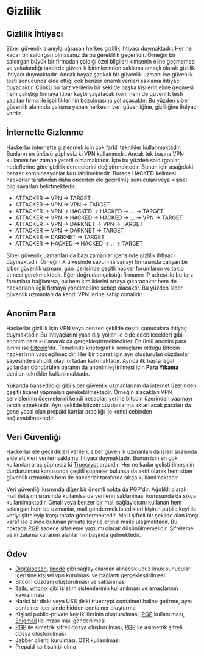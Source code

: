 # Gizlilik

## Gizlilik İhtiyacı

Siber güvenlik alanıyla uğraşan herkes gizlilik ihtiyacı duymaktadır. Her ne kadar bir saldırgan olmasanız da bu gereklilik geçerlidir. Örneğin bir saldırgan büyük bir firmadan çaldığı özel bilgileri kimsenin eline geçmemesi ve yakalandığı takdirde güvenlik birimlerinden saklama amaçlı olarak gizlilik ihtiyacı duymaktadır. Ancak beyaz şapkalı bir güvenlik uzmanı ise güvenlik testi sonucunda elde ettiği çok benzer önemli verileri saklama ihtiyacı duyacaktır. Çünkü bu tarz verilerin bir şekilde başka kişilerin eline geçmesi hem çalıştığı firmaya itibar kaybı yaşatacak iken, hem de güvenlik testi yapılan firma ile işbirliklerinin bozulmasına yol açacaktır. Bu yüzden siber güvenlik alanında çalışma yapan herkesin veri güvenliğine, gizliliğine ihtiyacı vardır.

## İnternette Gizlenme

Hackerlar internette gizlenmek için çok farklı teknikler kullanmaktadır. Bunların en ünlüsü şüphesiz ki VPN kullanımıdır. Ancak tek başına VPN kullanımı her zaman yeterli olmamaktadır. İşte bu yüzden saldırganlar, hedeflerine göre gizlilik derecelerini değiştirmektedir. Bunun için aşağıdaki benzer kombinasyonlar kurulabilmektedir. Burada HACKED kelimesi hackerlar tarafından daha önceden ele geçirilmiş sunucuları veya kişisel bilgisayarları belirtmektedir.

- ATTACKER -> VPN -> TARGET
- ATTACKER -> VPN -> VPN -> TARGET
- ATTACKER -> VPN -> HACKED -> HACKED -> ... -> TARGET
- ATTACKER -> VPN -> HACKED -> HACKED -> ... -> VPN -> TARGET
- ATTACKER -> VPN -> DARKNET -> VPN -> TARGET
- ATTACKER -> VPN -> DARKNET -> TARGET
- ATTACKER -> DARKNET -> TARGET
- ATTACKER -> HACKED -> HACKED -> .. -> TARGET

Siber güvenlik uzmanları da bazı zamanlar içerisinde gizlilik ihtiyacı duymaktadır. Örneğin X ülkesinde savunma sanayi firmasında çalışan bir siber güvenlik uzmanı, gün içerisinde çeşitli hacker forumlarını vs takip etmesi gerekmektedir. Eğer doğrudan çalıştığı firmanın IP adresi ile bu tarz forumlara bağlanırsa, bu hem kimliklerini ortaya çıkaracaktır hem de hackerların ilgili firmaya yönelmesine sebep olacaktır. Bu yüzden siber güvenlik uzmanları da kendi VPN'lerine sahip olmalıdır.

## Anonim Para

Hackerlar gizlilik için VPN veya benzeri şekilde çeşitli sunuculara ihtiyaç duymaktadır. Bu ihtiyaçlarını yasa dışı yollar ile elde edebilecekleri gibi anonim para kullanarak da gerçekleştirmektedirler. En ünlü anonim para birimi ise [Bitcoin][1]'dir. Temelinde kriptografik sonuçların olduğu Bitcoin hackerların vazgeçilmezidir. Her bir ticaret için ayrı oluşturulan cüzdanlar sayesinde sahiplik olayı ortadan kalkmaktadır. Ayrıca ilk başta legal yollardan döndürülen paranın da anonimleştirilmesi için **Para Yıkama** denilen teknikler kullanılmaktadır.

Yukarıda bahsedildiği gibi siber güvenlik uzmanlarının da internet üzerinden çeşitli ticaret yapmaları gerekebilmektedir. Örneğin alacakları VPN servislerinin ödemelerini kendi hesapları yerine bitcoin üzerinden yapmayı tercih etmektedir. Aynı şekilde bitcoin cüzdanlarına aktarılacak paraları da gene yasal olan prepaid kartlar aracılığı ile kendi cebinden sağlayabilmektedir.

## Veri Güvenliği

Hackerlar ele geçirdikleri verileri, siber güvenlik uzmanları da işleri sırasında elde ettikleri verileri saklama ihtiyacı duymaktadır. Bunun için en çok kullanılan araç şüphesiz ki [Truecrypt][9] aracıdır. Her ne kadar geliştirilmesinin durdurulması konusunda çeşitli şüpheler bulunsa da aktif olarak hem siber güvenlik uzmanları hem de hackerlar tarafında sıkça kullanılmaktadır.

Veri güvenliği kısmında diğer bir önemli nokta da [PGP][6]'dir. Ağırlıklı olarak mail iletişimi sırasında kullanılsa da verilerin saklanması konusunda da sıkça kullanılmaktadır. Gmail veya benzer bir mail sağlayıcısını kullanan hem saldırgan hem de uzmanlar, mail göndermek istedikleri kişinin public keyi ile veriyi şifreleyip karşı tarafa göndermektedir. Maili şifreli bir şekilde alan karşı karaf ise elinde bulunan private key ile orjinal maile ulaşmaktadır. Bu noktada [PGP][6] sadece şifreleme yazılımı olarak düşünülmemelidir. Şifreleme ve imzalama kullanım alanlarının başında gelmektedir.

## Ödev

- [Digitalocean][2], [linode][3] gibi sağlayıcılardan alınacak ucuz linux sunucular içerisine kişisel vpn kurulması ve bağlantı gerçekleştirilmesi
- Bitcoin cüzdanı oluşturulması ve saklanması
- [Tails][4], [whonix][5] gibi işletim sistemlerinin kullanılması ve amaçlarının kavranması
- Harici bir diski veya USB diski truecrypt containeri haline getirme, aynı container içerisinde hidden container oluşturma
- Kişisel public-private key ikililerinin oluşturulması, [PGP][6] kullanılması, [Enigmail][7] ile imzalı mail gönderilmesi
- [PGP][6] ile simetrik şifreli dosya oluşturulması, [PGP][6] ile asimetrik şifreli dosya oluşturulması
- Jabber clienti kurulması, [OTR][8] kullanılması
- Prepaid kart sahibi olma

[1]: https://bitcoin.org/tr/
[2]: https://www.digitalocean.com/
[3]: https://www.linode.com/
[4]: https://tails.boum.org/
[5]: https://www.whonix.org/
[6]: https://en.wikipedia.org/wiki/Pretty_Good_Privacy
[7]: https://www.enigmail.net/
[8]: http://wiki.xmpp.org/web/OTR
[9]: http://truecrypt.sourceforge.net/


